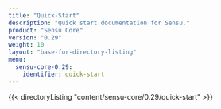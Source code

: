 ```yaml
---
title: "Quick-Start"
description: "Quick start documentation for Sensu."
product: "Sensu Core"
version: "0.29"
weight: 10
layout: "base-for-directory-listing"
menu:
  sensu-core-0.29:
    identifier: quick-start
---
```


{{< directoryListing "content/sensu-core/0.29/quick-start" >}}
